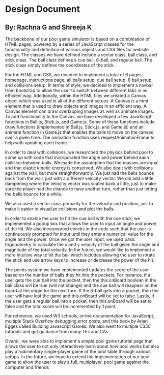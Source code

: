 # Design Document
## By: Rachna G and Shreeja K

The backbone of our pool game simulator is based on a combination of HTML pages, powered by a series of JavaScript classes for the functionality and definition of various objects and CSS files for website design. The classes we have defined include a vector class, ball class, and stick class. The ball class defines a cue ball, 8-ball, and regular ball. The stick class simply defines the coordinates of the stick.

For the HTML and CSS, we decided to implement a total of 6 pages: homepage, instructions page, all balls setup, cue ball setup, 8 ball setup, and collisions setup. In terms of style, we decided to implement a navbar from bootstrap to allow the user to switch between different tabs in an efficient way. Additionally, within the HTML files we created a Canvas object which was used in all of the different setups. A Canvas is a html element that is used to draw objects and images in an efficient way. A Canvas element can draw overlapping images as well as animate images. To add functionality to the Canvas, we have developed a few JavaScript functions in Ball.js, Stick.js, and Game.js. Some of these functions include draw functions (implemented in Ball.js, Stick.js, and Game.js) and an animate function in Game.js that enables the balls to move on the canvas over a given time. The animation function uses requestAnimationFrame to help with updating each frame. 

In order to deal with collisions, we researched the physics behind pool to come up with code that incorporated the angle and power behind each collision between balls. We made the assumption that the masses are equal and that elastic kinetic energy is conserved. We also dealt with collisions against the wall, but more straightforwardly. We just had the balls bounce back from the wall, just with a different velocity vector. We did add a little dampening where the velocity vector was scaled back a little, just to make sure the player had the chance to have another turn, rather than just letting the balls bounce for a while. 

We also used a vector class primarily for the velocity and position, just to make it easier to visualize collisions and plot the balls. 

In order to enable the user to hit the cue ball with the cue stick, we implemented a popup box that allows the user to input an angle and power of the hit. We also incorporated checks in the code such that the user is continuously prompted for input until they enter a numerical value for the angle and the power. Once we got the user input, we used basic trigonometry to calculate the x and y velocity of the ball given the angle and magnitude of the total velocity. In the future, we would like to implement a more intuitive way to hit the ball which includes allowing the user to rotate the stick and use arrow keys to increase or decrease the power of the hit. 

The points system we have implemented updates the score of the user based on the number of balls they hit into the pockets. For instance, if a user gets the cue ball into the pocket, then the this.onBoard boolean in the ball class will be true (will not change) and the cue ball will reappear on the board at the origin for the next turn. If the 8-ball gets into a pocket, then the user will have lost the game and this.onBoard will be set to false. Lastly, if the user gets a regular ball into a pocket, then this.onBoard will be set to false and the total score will be incremented by 1 point. 

For reference, we used W3 schools, online documentation for JavaScript, multiple Stack Overflow debugging error posts, and this book by Arjan Egges called Building Javascript Games. We also went to multiple CS50 tutorials and got guidance from many TFs and CAs. 

Overall, we were able to implement a simple pool game tutorial page that allows the user to not only interactively learn about how pool works but also play a rudimentary single-player game of  the pool table through various setups. In the future, we hope to extend the implementation of our pool game to allow the user to play a full, multiplayer, pool game against the computer and friends
